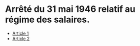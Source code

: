 # Arrêté du 31 mai 1946 relatif au régime des salaires.

- [Article 1](article-1.md)
- [Article 2](article-2.md)
